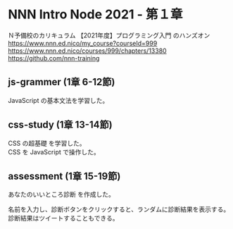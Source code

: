 # NNN Intro Node 2021 - 第１章

Ｎ予備校のカリキュラム 【2021年度】プログラミング入門 のハンズオン  
https://www.nnn.ed.nico/my_course?courseId=999  
https://www.nnn.ed.nico/courses/999/chapters/13380  
https://github.com/nnn-training  


## js-grammer (1章 6-12節)

JavaScript の基本文法を学習した。  


## css-study (1章 13-14節)

CSS の超基礎 を学習した。  
CSS を JavaScript で操作した。  


## assessment (1章 15-19節)

あなたのいいところ診断 を作成した。  

名前を入力し、診断ボタンをクリックすると、ランダムに診断結果を表示する。  
診断結果はツイートすることもできる。  

